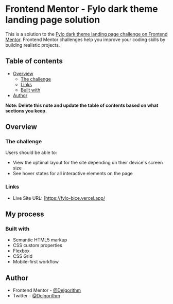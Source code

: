 # Frontend Mentor - Fylo dark theme landing page solution

This is a solution to the [Fylo dark theme landing page challenge on Frontend Mentor](https://www.frontendmentor.io/challenges/fylo-dark-theme-landing-page-5ca5f2d21e82137ec91a50fd). Frontend Mentor challenges help you improve your coding skills by building realistic projects.

## Table of contents

- [Overview](#overview)
  - [The challenge](#the-challenge)
  - [Links](#links)
  - [Built with](#built-with)
- [Author](#author)

**Note: Delete this note and update the table of contents based on what sections you keep.**

## Overview

### The challenge

Users should be able to:

- View the optimal layout for the site depending on their device's screen size
- See hover states for all interactive elements on the page

### Links

- Live Site URL: [https://fylo-bice.vercel.app/

## My process

### Built with

- Semantic HTML5 markup
- CSS custom properties
- Flexbox
- CSS Grid
- Mobile-first workflow

## Author

- Frontend Mentor - [@Delgorithm](https://www.frontendmentor.io/profile/delgorithm)
- Twitter - [@Delgorithm](https://www.twitter.com/delgorithm)
